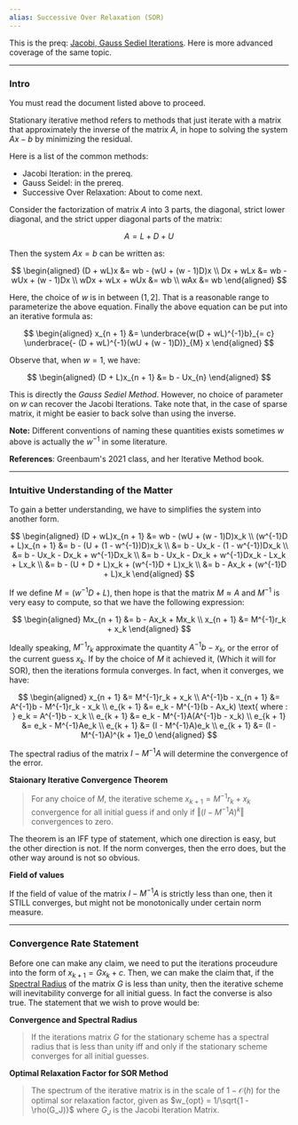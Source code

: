 ```yaml
---
alias: Successive Over Relaxation (SOR)
---
```

This is the preq: [Jacobi, Gauss Sediel Iterations](../AMATH%20581%20Scientific%20Computing/Jacobi,%20Gauss%20Sediel%20Iterations.md). Here is more advanced coverage of the same topic. 

---
### **Intro**

You must read the document listed above to proceed. 

Stationary iterative method refers to methods that just iterate with a matrix that approximately the inverse of the matrix $A$, in hope to solving the system $Ax - b$ by minimizing the residual. 

Here is a list of the common methods: 

* Jacobi Iteration: in the prereq. 
* Gauss Seidel: in the prereq. 
* Successive Over Relaxation: About to come next. 

Consider the factorization of matrix $A$ into 3 parts, the diagonal, strict lower diagonal, and the strict upper diagonal parts of the matrix: 

$$
A = L + D + U
$$

Then the system $Ax = b$ can be written as: 

$$
\begin{aligned}
    (D + wL)x &= wb - (wU + (w - 1)D)x
    \\
    Dx + wLx
    &= 
    wb - wUx + (w - 1)Dx
    \\
    wDx + wLx + wUx
    &= 
    wb 
    \\
    wAx &= wb
\end{aligned}
$$

Here, the choice of $w$ is in between $(1, 2]$. That is a reasonable range to parameterize the above equation. Finally the above equation can be put into an iterative formula as: 

$$
\begin{aligned}
    x_{n + 1} &= \underbrace{w(D + wL)^{-1}b}_{= c} \underbrace{- (D + wL)^{-1}(wU + (w - 1)D)}_{M} x
\end{aligned}
$$

Observe that, when $w = 1$, we have: 

$$
\begin{aligned}
    (D + L)x_{n + 1} &= b - Ux_{n}
\end{aligned}
$$

This is directly the *Gauss Sediel Method*. However, no choice of parameter on $w$ can recover the Jacobi Iterations. Take note that, in the case of sparse matrix, it might be easier to back solve than using the inverse.  

**Note:** Different conventions of naming these quantities exists sometimes $w$ above is actually the $w^{-1}$ in some literature. 

**References**: Greenbaum's 2021 class, and her Iterative Method book. 


---
### **Intuitive Understanding of the Matter**

To gain a better understanding, we have to simplifies the system into another form. 

$$
\begin{aligned}
    (D + wL)x_{n + 1} &= wb - (wU + (w - 1)D)x_k
    \\
    (w^{-1}D + L)x_{n + 1} &= b - (U + (1 - w^{-1})D)x_k
    \\
    &= b - Ux_k - (1 - w^{-1})Dx_k
    \\
    &= b - Ux_k - Dx_k + w^{-1}Dx_k
    \\
    &= b - Ux_k - Dx_k + w^{-1}Dx_k - Lx_k + Lx_k
    \\
    &= b - (U + D + L)x_k + (w^{-1}D + L)x_k
    \\
    &= b - Ax_k + (w^{-1}D + L)x_k
\end{aligned}
$$

If we define $M = (w^{-1}D + L)$, then hope is that the matrix $M\approx A$ and $M^{-1}$ is very easy to compute, so that we have the following expression: 

$$
\begin{aligned}
    Mx_{n + 1} &= b - Ax_k + Mx_k
    \\
    x_{n + 1} &= M^{-1}r_k + x_k
\end{aligned}
$$

Ideally speaking, $M^{-1}r_k$ approximate the quantity $A^{-1}b - x_k$, or the error of the current guess $x_k$. If by the choice of $M$ it achieved it, (Which it will for SOR), then the iterations formula converges. In fact, when it converges, we have: 

$$
\begin{aligned}
    x_{n + 1} &= M^{-1}r_k + x_k
    \\
    A^{-1}b - x_{n + 1} &= A^{-1}b - M^{-1}r_k - x_k
    \\
    e_{k + 1} &= e_k - M^{-1}(b - Ax_k) \text{ where : } e_k = A^{-1}b - x_k
    \\
    e_{k + 1} &= e_k - M^{-1}A(A^{-1}b - x_k)
    \\
    e_{k + 1} &= e_k - M^{-1}Ae_k
    \\
    e_{k + 1} &= (I - M^{-1}A)e_k
    \\
    e_{k + 1} &= (I - M^{-1}A)^{k + 1}e_0
\end{aligned}
$$

The spectral radius of the matrix $I - M^{-1}A$ will determine the convergence of the error. 

**Staionary Iterative Convergence Theorem**

> For any choice of $M$, the iterative scheme $x_{k + 1} = M^{-1}r_k + x_k$ convergence for all initial guess if and only if $\Vert (I - M^{-1}A)^k\Vert$ convergences to zero. 

The theorem is an IFF type of statement, which one direction is easy, but the other direction is not. If the norm converges, then the erro does, but the other way around is not so obvious. 

**Field of values**

If the field of value of the matrix $I - M^{-1}A$ is strictly less than one, then it STILL converges, but might not be monotonically under certain norm measure. 

---
### **Convergence Rate Statement**

Before one can make any claim, we need to put the iterations proceudure into the form of $x_{k + 1} = Gx_{k} + c$. Then, we can make the claim that, if the [Spectral Radius](../AMATH%20584%20Numerical%20Linear%20Algebra/Matrix%20Theory/Spectral%20Radius.md) of the matrix $G$ is less than unity, then the iterative scheme will inevitability converge for all initial guess. In fact the converse is also true. The statement that we wish to prove would be: 

**Convergence and Spectral Radius**
> If the iterations matrix $G$ for the stationary scheme has a spectral radius that is less than unity iff and only if the stationary scheme converges for all initial guesses. 

**Optimal Relaxation Factor for SOR Method**
> The spectrum of the iterative matrix is in the scale of $1 - \mathcal{O}(h)$ for the optimal sor relaxation factor, given as $w_{opt} = 1/\sqrt{1 - \rho(G_J)}$ where $G_J$ is the Jacobi Iteration Matrix. 



